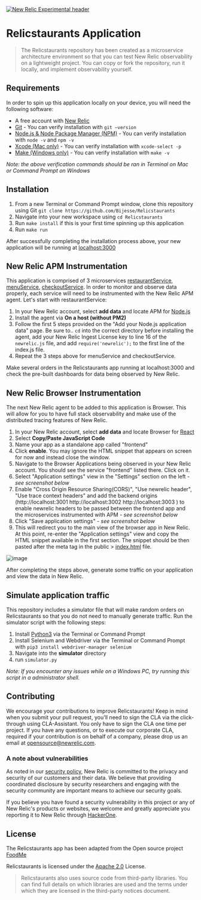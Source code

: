 [![New Relic Experimental header](https://github.com/newrelic/opensource-website/raw/master/src/images/categories/Experimental.png)](https://opensource.newrelic.com/oss-category/#new-relic-experimental)

# Relicstaurants Application

> The Relicstaurants repository has been created as a microservice architecture environment so that you can test New Relic observability on a lightweight project. You can copy or fork the repository, run it locally, and implement observability yourself. 

## Requirements
In order to spin up this application locally on your device, you will need the following software:  

* A free account with [New Relic](https://newrelic.com)
* [Git](https://github.com/git-guides/install-git) - You can verify installation with `git –version`
* [Node.js & Node Package Manager (NPM)](https://docs.npmjs.com/downloading-and-installing-node-js-and-npm) - You can verify installation with `node -v` and `npm -v`
* [Xcode (Mac only)](https://developer.apple.com/xcode/) - You can verify installation with `xcode-select -p`
* [Make (Windows only)](https://linuxhint.com/run-makefile-windows/) - You can verify installation with `make -v`

*Note: the above verification commands should be ran in Terminal on Mac or Command Prompt on Windows*
## Installation
1. From a new Terminal or Command Prompt window, clone this repository using Git `git clone https://github.com/Bijesse/Relicstaurants`
2. Navigate into your new workspace using `cd Relicstaurants`
3. Run `make install` if this is your first time spinning up this application
4. Run `make run`

After successfully completing the installation process above, your new application will be running at [localhost:3000](http://localhost:3000/) 


## New Relic APM Instrumentation
This application is comprised of 3 microservices [restaurantService](restaurantService/newrelic.js), [menuService](menuService/newrelic.js), [checkoutService](checkoutService/newrelic.js). In order to monitor and observe data properly, each service will need to be instrumented with the New Relic APM agent. Let's start with restaurantService:

1. In your New Relic account, select **add data** and locate APM for [Node.js](https://one.newrelic.com/marketplace?account=3617221&duration=1800000&state=8e76f453-269a-ac05-0db9-431a2e82ad73)
2. Install the agent via **On a host (without PM2)**
3. Follow the first 5 steps provided on the "Add your Node.js application data" page. Be sure to.. `cd` into the correct directory before installing the agent, add your New Relic Ingest License key to line 16 of the `newrelic.js` file, and add `require('newrelic');` to the first line of the index.js file.
4. Repeat the 3 steps above for menuService and checkoutService.

Make several orders in the Relicstaurants app running at localhost:3000 and check the pre-built dashboards for data being observed by New Relic.

## New Relic Browser Instrumentation
The next New Relic agent to be added to this application is Browser. This will allow for you to have full stack observability and make use of the distributed tracing features of New Relic.

1. In your New Relic account, select **add data** and locate Browser for [React](https://one.newrelic.com/marketplace?account=3617221&duration=1800000&state=37da579a-b782-d2fb-6656-35acd0b868d0)
2. Select **Copy/Paste JavaScript Code**
3. Name your app as a standalone app called "frontend"
4. Click **enable**. You may ignore the HTML snippet that appears on screen for now and instead close the window. 
5. Navigate to the Browser Applications being observed in your New Relic account. You should see the service "frontend" listed there. Click on it.
6. Select "Application settings" view in the "Settings" section on the left *- see screenshot below*
7. Enable "Cross Origin Resource Sharing(CORS)", "Use newrelic header", "Use trace context headers" and add the backend origins (http://localhost:3001 http://localhost:3002 http://localhost:3003 ) to enable newrelic headers to be passed between the frontend app and the microservices instrumented with APM *- see screenshot below*
8. Click "Save application settings" *- see screenshot below*
9. This will redirect you to the main view of the browser app in New Relic. At this point, re-enter the "Application settings" view and copy the HTML snippet available in the first section. The snippet should be then pasted after the meta tag in the public > [index.html](public/index.html) file. 

 ![image](readmeData/browserAppSettings.png)

After completing the steps above, generate some traffic on your application and view the data in New Relic.

## Simulate application traffic
This repository includes a simulator file that will make random orders on Relicstaurants so that you do not need to manually generate traffic. Run the simulator  script with the following steps:

1. Install [Python3](https://www.python.org/downloads/) via the Terminal or Command Prompt
2. Install Selenium and Webdriver via the Terminal or Command Prompt with `pip3 install webdriver-manager selenium`
3. Navigate into the **simulator** directory
4. run `simulator.py`

*Note: If you encounter any issues while on a Windows PC, try running this script in a administrator shell.* 

## Contributing

We encourage your contributions to improve Relicstaurants! Keep in mind when you submit your pull request, you'll need to sign the CLA via the click-through using CLA-Assistant. You only have to sign the CLA one time per project.
If you have any questions, or to execute our corporate CLA, required if your contribution is on behalf of a company, please drop us an email at opensource@newrelic.com.

### **A note about vulnerabilities**

As noted in our [security policy](../../security/policy), New Relic is committed to the privacy and security of our customers and their data. We believe that providing coordinated disclosure by security researchers and engaging with the security community are important means to achieve our security goals.

If you believe you have found a security vulnerability in this project or any of New Relic's products or websites, we welcome and greatly appreciate you reporting it to New Relic through [HackerOne](https://hackerone.com/newrelic).

## License

The Relicstaurants app has been adapted from the Open source project [FoodMe](https://github.com/IgorMinar/foodme) 


Relicstaurants is licensed under the [Apache 2.0](http://apache.org/licenses/LICENSE-2.0.txt) License.

> Relicstaurants also uses source code from third-party libraries. You can find full details on which libraries are used and the terms under which they are licensed in the third-party notices document.
